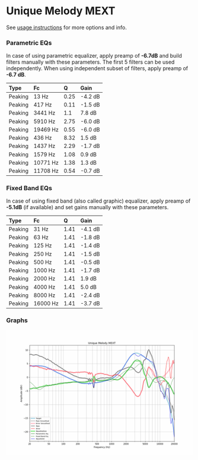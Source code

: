 # Unique Melody MEXT
See [usage instructions](https://github.com/jaakkopasanen/AutoEq#usage) for more options and info.

### Parametric EQs
In case of using parametric equalizer, apply preamp of **-6.7dB** and build filters manually
with these parameters. The first 5 filters can be used independently.
When using independent subset of filters, apply preamp of **-6.7 dB**.

| Type    | Fc       |    Q | Gain    |
|:--------|:---------|:-----|:--------|
| Peaking | 13 Hz    | 0.25 | -4.2 dB |
| Peaking | 417 Hz   | 0.11 | -1.5 dB |
| Peaking | 3441 Hz  | 1.1  | 7.8 dB  |
| Peaking | 5910 Hz  | 2.75 | -6.0 dB |
| Peaking | 19469 Hz | 0.55 | -6.0 dB |
| Peaking | 436 Hz   | 8.32 | 1.5 dB  |
| Peaking | 1437 Hz  | 2.29 | -1.7 dB |
| Peaking | 1579 Hz  | 1.08 | 0.9 dB  |
| Peaking | 10771 Hz | 1.38 | 1.3 dB  |
| Peaking | 11708 Hz | 0.54 | -0.7 dB |

### Fixed Band EQs
In case of using fixed band (also called graphic) equalizer, apply preamp of **-5.1dB**
(if available) and set gains manually with these parameters.

| Type    | Fc       |    Q | Gain    |
|:--------|:---------|:-----|:--------|
| Peaking | 31 Hz    | 1.41 | -4.1 dB |
| Peaking | 63 Hz    | 1.41 | -1.8 dB |
| Peaking | 125 Hz   | 1.41 | -1.4 dB |
| Peaking | 250 Hz   | 1.41 | -1.5 dB |
| Peaking | 500 Hz   | 1.41 | -0.5 dB |
| Peaking | 1000 Hz  | 1.41 | -1.7 dB |
| Peaking | 2000 Hz  | 1.41 | 1.9 dB  |
| Peaking | 4000 Hz  | 1.41 | 5.0 dB  |
| Peaking | 8000 Hz  | 1.41 | -2.4 dB |
| Peaking | 16000 Hz | 1.41 | -3.7 dB |

### Graphs
![](./Unique%20Melody%20MEXT.png)